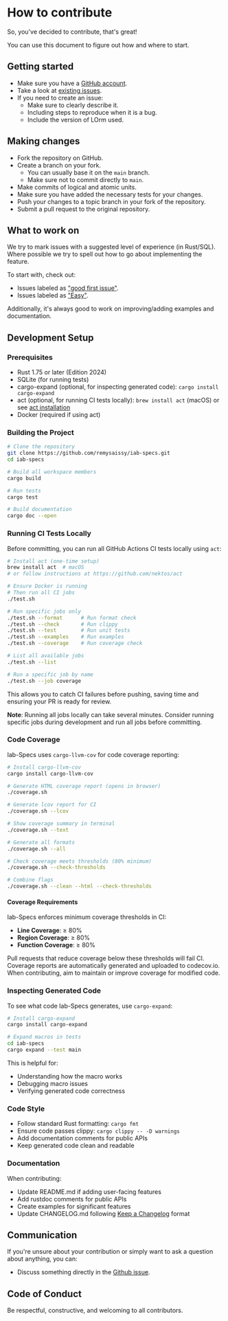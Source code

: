 # How to contribute

So, you've decided to contribute, that's great!

You can use this document to figure out how and where to start.

## Getting started

- Make sure you have a [GitHub account](https://github.com/join).
- Take a look at [existing issues](https://github.com/remysaissy/iab-specs/issues).
- If you need to create an issue:
    - Make sure to clearly describe it.
    - Including steps to reproduce when it is a bug.
    - Include the version of LOrm used.

## Making changes

- Fork the repository on GitHub.
- Create a branch on your fork.
    - You can usually base it on the `main` branch.
    - Make sure not to commit directly to `main`.
- Make commits of logical and atomic units.
- Make sure you have added the necessary tests for your changes.
- Push your changes to a topic branch in your fork of the repository.
- Submit a pull request to the original repository.

## What to work on

We try to mark issues with a suggested level of experience (in Rust/SQL).
Where possible we try to spell out how to go about implementing the feature.

To start with, check out:
- Issues labeled as ["good first issue"](https://github.com/remysaissy/iab-specs/issues?q=is%3Aopen+is%3Aissue+label%3A%22good+first+issue%22).
- Issues labeled as ["Easy"](https://github.com/remysaissy/iab-specs/issues?q=is%3Aopen+is%3Aissue+label%3AE-easy).

Additionally, it's always good to work on improving/adding examples and documentation.

## Development Setup

### Prerequisites
- Rust 1.75 or later (Edition 2024)
- SQLite (for running tests)
- cargo-expand (optional, for inspecting generated code): `cargo install cargo-expand`
- act (optional, for running CI tests locally): `brew install act` (macOS) or see [act installation](https://github.com/nektos/act)
- Docker (required if using act)

### Building the Project
```bash
# Clone the repository
git clone https://github.com/remysaissy/iab-specs.git
cd iab-specs

# Build all workspace members
cargo build

# Run tests
cargo test

# Build documentation
cargo doc --open
```

### Running CI Tests Locally

Before committing, you can run all GitHub Actions CI tests locally using `act`:

```bash
# Install act (one-time setup)
brew install act  # macOS
# or follow instructions at https://github.com/nektos/act

# Ensure Docker is running
# Then run all CI jobs
./test.sh

# Run specific jobs only
./test.sh --format      # Run format check
./test.sh --check       # Run clippy
./test.sh --test        # Run unit tests
./test.sh --examples    # Run examples
./test.sh --coverage    # Run coverage check

# List all available jobs
./test.sh --list

# Run a specific job by name
./test.sh --job coverage
```

This allows you to catch CI failures before pushing, saving time and ensuring your PR is ready for review.

**Note**: Running all jobs locally can take several minutes. Consider running specific jobs during development and run all jobs before committing.

### Code Coverage

Iab-Specs uses `cargo-llvm-cov` for code coverage reporting:

```bash
# Install cargo-llvm-cov
cargo install cargo-llvm-cov

# Generate HTML coverage report (opens in browser)
./coverage.sh

# Generate lcov report for CI
./coverage.sh --lcov

# Show coverage summary in terminal
./coverage.sh --text

# Generate all formats
./coverage.sh --all

# Check coverage meets thresholds (80% minimum)
./coverage.sh --check-thresholds

# Combine flags
./coverage.sh --clean --html --check-thresholds
```

#### Coverage Requirements

Iab-Specs enforces minimum coverage thresholds in CI:
- **Line Coverage**: ≥ 80%
- **Region Coverage**: ≥ 80%
- **Function Coverage**: ≥ 80%

Pull requests that reduce coverage below these thresholds will fail CI. Coverage reports are automatically generated and uploaded to codecov.io. When contributing, aim to maintain or improve coverage for modified code.

### Inspecting Generated Code

To see what code Iab-Specs generates, use `cargo-expand`:

```bash
# Install cargo-expand
cargo install cargo-expand

# Expand macros in tests
cd iab-specs
cargo expand --test main
```

This is helpful for:
- Understanding how the macro works
- Debugging macro issues
- Verifying generated code correctness

### Code Style

- Follow standard Rust formatting: `cargo fmt`
- Ensure code passes clippy: `cargo clippy -- -D warnings`
- Add documentation comments for public APIs
- Keep generated code clean and readable

### Documentation

When contributing:
- Update README.md if adding user-facing features
- Add rustdoc comments for public APIs
- Create examples for significant features
- Update CHANGELOG.md following [Keep a Changelog](https://keepachangelog.com/) format

## Communication

If you're unsure about your contribution or simply want to ask a question about anything, you can:
- Discuss something directly in the [Github issue](https://github.com/remysaissy/iab-specs/issues).

## Code of Conduct

Be respectful, constructive, and welcoming to all contributors.
